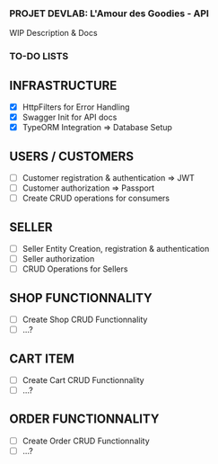 ### **PROJET DEVLAB: L'Amour des Goodies - API**

WIP Description & Docs

### TO-DO LISTS

## INFRASTRUCTURE

- [x] HttpFilters for Error Handling
- [x] Swagger Init for API docs
- [x] TypeORM Integration => Database Setup

## USERS / CUSTOMERS

- [ ] Customer registration & authentication => JWT
- [ ] Customer authorization => Passport
- [ ] Create CRUD operations for consumers

## SELLER

- [ ] Seller Entity Creation, registration & authentication
- [ ] Seller authorization
- [ ] CRUD Operations for Sellers

## SHOP FUNCTIONNALITY

- [ ] Create Shop CRUD Functionnality
- [ ] ...?

## CART ITEM

- [ ] Create Cart CRUD Functionnality
- [ ] ...?

## ORDER FUNCTIONNALITY

- [ ] Create Order CRUD Functionnality
- [ ] ...?
